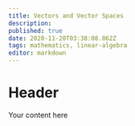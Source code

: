 ```yaml
---
title: Vectors and Vector Spaces
description: 
published: true
date: 2020-11-20T03:38:08.862Z
tags: mathematics, linear-algebra
editor: markdown
---
```


# Header
Your content here